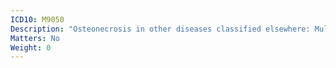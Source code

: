 ```yaml
---
ICD10: M9050
Description: "Osteonecrosis in other diseases classified elsewhere: Multiple sites"
Matters: No
Weight: 0
---
```


